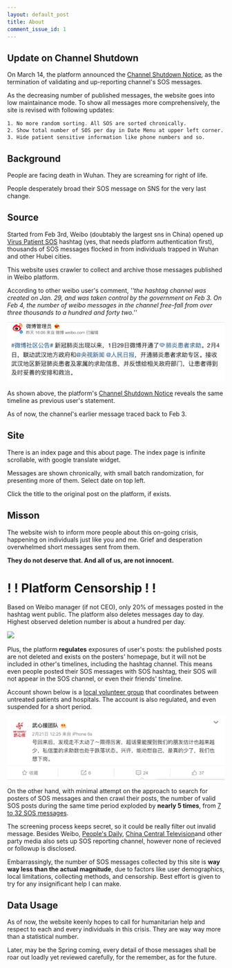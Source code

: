 ```yaml
---
layout: default_post
title: About
comment_issue_id: 1
---
```


## Update on Channel Shutdown

On March 14, the platform announced the [Channel Shutdown Notice](https://m.weibo.cn/status/4482409641153011), as the termination of validating and up-reporting channel's SOS messages. 

As the decreasing number of published messages, the website goes into low maintainance mode. To show all messages more comprehensively, the site is revised with following updates:

	1. No more random sorting. All SOS are sorted chronically.
	2. Show total number of SOS per day in Date Menu at upper left corner.
	3. Hide patient sensitive information like phone numbers and so.


## Background

People are facing death in Wuhan. They are screaming for right of life. 

People desperately broad their SOS message on SNS for the very last change.

## Source

Started from Feb 3rd, Weibo (doubtably the largest sns in China) opened up [Virus Patient SOS](https://huati.weibo.com/6882551) hashtag (yes, that needs platform authentication first), thousands of SOS messages flocked in from individuals trapped in Wuhan and other Hubei cities. 

This website uses crawler to collect and archive those messages published in Weibo platform.

According to other weibo user's comment, _''the hashtag channel was created on Jan. 29, and was taken control by the government on Feb 3. On Feb 4, the number of weibo messages in the channel free-fall from over three thousands to a hundred and  forty two.''_


[![](/assets/start_date.jpg)](/assets/start_date.jpg)

As shown above, the platform's [Channel Shutdown Notice](https://m.weibo.cn/status/4482409641153011) reveals the same timeline as previous user's statement. 

As of now, the channel's earlier message traced back to Feb 3. 

## Site

There is an index page and this about page. The index page is infinite scrollable, with google translate widget.

Messages are shown chronically, with small batch randomization, for presenting more of them. Select date on top left.

Click the title to the original post on the platform, if exists.

## Misson

The website wish to inform more people about this on-going crisis, happening on individuals just like you and me. Grief and desperation overwhelmed short messages sent from them.

__They do not deserve that. And all of us, are not innocent.__

# ! ! Platform Censorship ! !

Based on Weibo manager (if not CEO), only 20% of messages posted in the hashtag went public. The platform also deletes messages day to day. Highest observed deletion number is about a hundred per day.


[![](/assets/supertopic_comments.jpg)](/assets/supertopic_comments.jpg)

Plus, the platform __regulates__ exposures of user's posts: the published posts are not deleted and exists on the posters' homepage, but it will not be included in other's timelines, including the hashtag channel. This means even people posted their SOS messages with SOS hashtag, their SOS will not appear in the SOS channel, or even their friends' timeline. 

Account shown below is a [local volunteer group](https://weibo.com/u/7384348835) that coordinates between untreated patients and hospitals. The account is also regulated, and even suspended for a short period.

[![](/assets/wuxin_volunteers.png)](/assets/wuxin_volunteers.png)

On the other hand, with minimal attempt on the approach to search for posters of SOS messages and then crawl their posts, the number of valid SOS posts during the same time period exploded by __nearly 5 times__, from [7 to 32 SOS messages](/weibo_censor.txt).

The screening process keeps secret, so it could be really filter out invalid message.  Besides Weibo, [People's Daily](https://activity.peopleapp.com/qiuzhutongdao/), [China Central Television](http://itv.cctv.com/form/index/column/cctv_news/config/21120/iid/121795)and other party media also sets up SOS reporting channel, however none of recieved or followup is disclosed.

Embarrassingly, the number of SOS messages collected by this site is __way way less than the actual magnitude__, due to factors like user demographics, local limitations, collecting methods, and censorship. Best effort is given to try for any insignificant help I can make.

## Data Usage

As of now, the website keenly hopes to call for humanitarian help and respect to each and every individuals in this crisis. They are way way more than a statistical number.

Later, may be the Spring coming, every detail of those messages shall be roar out loadly yet reviewed carefully, for the remember, as for the future.
